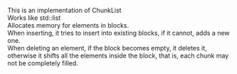 This is an implementation of ChunkList  
Works like std::list  
Allocates memory for elements in blocks.  
When inserting, it tries to insert into existing blocks, if it cannot, adds a new one.  
When deleting an element, if the block becomes empty, it deletes it, otherwise it shifts all the elements inside the block, that is, each chunk may not be completely filled.
